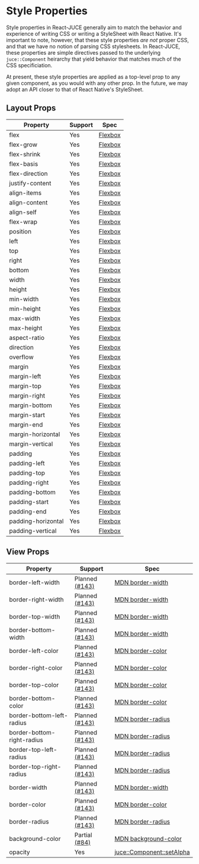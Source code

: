 # Style Properties

Style properties in React-JUCE generally aim to match the behavior and experience
of writing CSS or writing a StyleSheet with React Native. It's important to note, however,
that these style properties _are not_ proper CSS, and that we have no notion of parsing CSS
stylesheets. In React-JUCE, these properties are simple directives passed to the underlying `juce::Component`
heirarchy that yield behavior that matches much of the CSS specificiation.

At present, these style properties are applied as a top-level prop to any given component, as you would with
any other prop. In the future, we may adopt an API closer to that of React Native's StyleSheet.

## Layout Props

| Property           | Support | Spec                                                                             |
| ------------------ | ------- | -------------------------------------------------------------------------------- |
| flex               | Yes     | [Flexbox](https://developer.mozilla.org/en-US/docs/Learn/CSS/CSS_layout/Flexbox) |
| flex-grow          | Yes     | [Flexbox](https://developer.mozilla.org/en-US/docs/Learn/CSS/CSS_layout/Flexbox) |
| flex-shrink        | Yes     | [Flexbox](https://developer.mozilla.org/en-US/docs/Learn/CSS/CSS_layout/Flexbox) |
| flex-basis         | Yes     | [Flexbox](https://developer.mozilla.org/en-US/docs/Learn/CSS/CSS_layout/Flexbox) |
| flex-direction     | Yes     | [Flexbox](https://developer.mozilla.org/en-US/docs/Learn/CSS/CSS_layout/Flexbox) |
| justify-content    | Yes     | [Flexbox](https://developer.mozilla.org/en-US/docs/Learn/CSS/CSS_layout/Flexbox) |
| align-items        | Yes     | [Flexbox](https://developer.mozilla.org/en-US/docs/Learn/CSS/CSS_layout/Flexbox) |
| align-content      | Yes     | [Flexbox](https://developer.mozilla.org/en-US/docs/Learn/CSS/CSS_layout/Flexbox) |
| align-self         | Yes     | [Flexbox](https://developer.mozilla.org/en-US/docs/Learn/CSS/CSS_layout/Flexbox) |
| flex-wrap          | Yes     | [Flexbox](https://developer.mozilla.org/en-US/docs/Learn/CSS/CSS_layout/Flexbox) |
| position           | Yes     | [Flexbox](https://developer.mozilla.org/en-US/docs/Learn/CSS/CSS_layout/Flexbox) |
| left               | Yes     | [Flexbox](https://developer.mozilla.org/en-US/docs/Learn/CSS/CSS_layout/Flexbox) |
| top                | Yes     | [Flexbox](https://developer.mozilla.org/en-US/docs/Learn/CSS/CSS_layout/Flexbox) |
| right              | Yes     | [Flexbox](https://developer.mozilla.org/en-US/docs/Learn/CSS/CSS_layout/Flexbox) |
| bottom             | Yes     | [Flexbox](https://developer.mozilla.org/en-US/docs/Learn/CSS/CSS_layout/Flexbox) |
| width              | Yes     | [Flexbox](https://developer.mozilla.org/en-US/docs/Learn/CSS/CSS_layout/Flexbox) |
| height             | Yes     | [Flexbox](https://developer.mozilla.org/en-US/docs/Learn/CSS/CSS_layout/Flexbox) |
| min-width          | Yes     | [Flexbox](https://developer.mozilla.org/en-US/docs/Learn/CSS/CSS_layout/Flexbox) |
| min-height         | Yes     | [Flexbox](https://developer.mozilla.org/en-US/docs/Learn/CSS/CSS_layout/Flexbox) |
| max-width          | Yes     | [Flexbox](https://developer.mozilla.org/en-US/docs/Learn/CSS/CSS_layout/Flexbox) |
| max-height         | Yes     | [Flexbox](https://developer.mozilla.org/en-US/docs/Learn/CSS/CSS_layout/Flexbox) |
| aspect-ratio       | Yes     | [Flexbox](https://developer.mozilla.org/en-US/docs/Learn/CSS/CSS_layout/Flexbox) |
| direction          | Yes     | [Flexbox](https://developer.mozilla.org/en-US/docs/Learn/CSS/CSS_layout/Flexbox) |
| overflow           | Yes     | [Flexbox](https://developer.mozilla.org/en-US/docs/Learn/CSS/CSS_layout/Flexbox) |
| margin             | Yes     | [Flexbox](https://developer.mozilla.org/en-US/docs/Learn/CSS/CSS_layout/Flexbox) |
| margin-left        | Yes     | [Flexbox](https://developer.mozilla.org/en-US/docs/Learn/CSS/CSS_layout/Flexbox) |
| margin-top         | Yes     | [Flexbox](https://developer.mozilla.org/en-US/docs/Learn/CSS/CSS_layout/Flexbox) |
| margin-right       | Yes     | [Flexbox](https://developer.mozilla.org/en-US/docs/Learn/CSS/CSS_layout/Flexbox) |
| margin-bottom      | Yes     | [Flexbox](https://developer.mozilla.org/en-US/docs/Learn/CSS/CSS_layout/Flexbox) |
| margin-start       | Yes     | [Flexbox](https://developer.mozilla.org/en-US/docs/Learn/CSS/CSS_layout/Flexbox) |
| margin-end         | Yes     | [Flexbox](https://developer.mozilla.org/en-US/docs/Learn/CSS/CSS_layout/Flexbox) |
| margin-horizontal  | Yes     | [Flexbox](https://developer.mozilla.org/en-US/docs/Learn/CSS/CSS_layout/Flexbox) |
| margin-vertical    | Yes     | [Flexbox](https://developer.mozilla.org/en-US/docs/Learn/CSS/CSS_layout/Flexbox) |
| padding            | Yes     | [Flexbox](https://developer.mozilla.org/en-US/docs/Learn/CSS/CSS_layout/Flexbox) |
| padding-left       | Yes     | [Flexbox](https://developer.mozilla.org/en-US/docs/Learn/CSS/CSS_layout/Flexbox) |
| padding-top        | Yes     | [Flexbox](https://developer.mozilla.org/en-US/docs/Learn/CSS/CSS_layout/Flexbox) |
| padding-right      | Yes     | [Flexbox](https://developer.mozilla.org/en-US/docs/Learn/CSS/CSS_layout/Flexbox) |
| padding-bottom     | Yes     | [Flexbox](https://developer.mozilla.org/en-US/docs/Learn/CSS/CSS_layout/Flexbox) |
| padding-start      | Yes     | [Flexbox](https://developer.mozilla.org/en-US/docs/Learn/CSS/CSS_layout/Flexbox) |
| padding-end        | Yes     | [Flexbox](https://developer.mozilla.org/en-US/docs/Learn/CSS/CSS_layout/Flexbox) |
| padding-horizontal | Yes     | [Flexbox](https://developer.mozilla.org/en-US/docs/Learn/CSS/CSS_layout/Flexbox) |
| padding-vertical   | Yes     | [Flexbox](https://developer.mozilla.org/en-US/docs/Learn/CSS/CSS_layout/Flexbox) |

## View Props

| Property                   | Support                                                                  | Spec                                                                                                            |
| -------------------------- | ------------------------------------------------------------------------ | --------------------------------------------------------------------------------------------------------------- |
| border-left-width          | Planned [(#143)](https://github.com/nick-thompson/react-juce/issues/143) | [MDN border-width](https://developer.mozilla.org/en-US/docs/Web/CSS/border-width)                               |
| border-right-width         | Planned [(#143)](https://github.com/nick-thompson/react-juce/issues/143) | [MDN border-width](https://developer.mozilla.org/en-US/docs/Web/CSS/border-width)                               |
| border-top-width           | Planned [(#143)](https://github.com/nick-thompson/react-juce/issues/143) | [MDN border-width](https://developer.mozilla.org/en-US/docs/Web/CSS/border-width)                               |
| border-bottom-width        | Planned [(#143)](https://github.com/nick-thompson/react-juce/issues/143) | [MDN border-width](https://developer.mozilla.org/en-US/docs/Web/CSS/border-width)                               |
| border-left-color          | Planned [(#143)](https://github.com/nick-thompson/react-juce/issues/143) | [MDN border-color](https://developer.mozilla.org/en-US/docs/Web/CSS/border-color)                               |
| border-right-color         | Planned [(#143)](https://github.com/nick-thompson/react-juce/issues/143) | [MDN border-color](https://developer.mozilla.org/en-US/docs/Web/CSS/border-color)                               |
| border-top-color           | Planned [(#143)](https://github.com/nick-thompson/react-juce/issues/143) | [MDN border-color](https://developer.mozilla.org/en-US/docs/Web/CSS/border-color)                               |
| border-bottom-color        | Planned [(#143)](https://github.com/nick-thompson/react-juce/issues/143) | [MDN border-color](https://developer.mozilla.org/en-US/docs/Web/CSS/border-color)                               |
| border-bottom-left-radius  | Planned [(#143)](https://github.com/nick-thompson/react-juce/issues/143) | [MDN border-radius](https://developer.mozilla.org/en-US/docs/Web/CSS/border-radius)                             |
| border-bottom-right-radius | Planned [(#143)](https://github.com/nick-thompson/react-juce/issues/143) | [MDN border-radius](https://developer.mozilla.org/en-US/docs/Web/CSS/border-radius)                             |
| border-top-left-radius     | Planned [(#143)](https://github.com/nick-thompson/react-juce/issues/143) | [MDN border-radius](https://developer.mozilla.org/en-US/docs/Web/CSS/border-radius)                             |
| border-top-right-radius    | Planned [(#143)](https://github.com/nick-thompson/react-juce/issues/143) | [MDN border-radius](https://developer.mozilla.org/en-US/docs/Web/CSS/border-radius)                             |
| border-width               | Planned [(#143)](https://github.com/nick-thompson/react-juce/issues/143) | [MDN border-width](https://developer.mozilla.org/en-US/docs/Web/CSS/border-width)                               |
| border-color               | Planned [(#143)](https://github.com/nick-thompson/react-juce/issues/143) | [MDN border-color](https://developer.mozilla.org/en-US/docs/Web/CSS/border-color)                               |
| border-radius              | Planned [(#143)](https://github.com/nick-thompson/react-juce/issues/143) | [MDN border-radius](https://developer.mozilla.org/en-US/docs/Web/CSS/border-radius)                             |
| background-color           | Partial [(#84)](https://github.com/nick-thompson/react-juce/issues/84)   | [MDN background-color](https://developer.mozilla.org/en-US/docs/Web/CSS/background-color)                       |
| opacity                    | Yes                                                                      | [juce::Component::setAlpha](https://docs.juce.com/master/classComponent.html#a1b9329a87c71ed01319071e0fedac128) |
